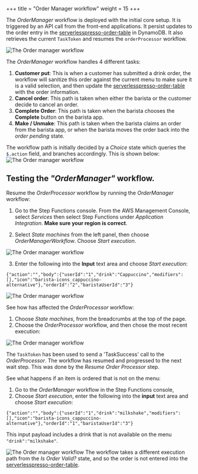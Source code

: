 +++
title = "Order Manager workflow"
weight = 15
+++


The *OrderManager* workflow is deployed with the initial core setup. It is triggered by an API call from the front-end applications. It persist updates to the order entry in the [serverlesspresso-order-table](https://console.aws.amazon.com/dynamodbv2/home?#item-explorer?initialTagKey=&maximize=true&table=serverlesspresso-order-table) in DynamoDB. It also retrieves the current `TaskToken` and resumes the `orderProcessor` workflow.

![The Order manager workflow](../images/se-mod2-OrderManagerwf3.png)

The *OrderManager* workflow handles 4 different tasks:
1. **Customer put**: This is when a customer has submitted a drink order, the workflow will sanitize this order against the current menu to make sure it is a valid selection, and then update the [serverlesspresso-order-table](https://console.aws.amazon.com/dynamodbv2/home?#item-explorer?initialTagKey=&maximize=true&table=serverlesspresso-order-table) with the order information.
2. **Cancel order**: This path is taken when either the barista or the customer decide to cancel an order.
3. **Complete Order**: This path is taken when the barista chooses the **Complete** button on the barista app.
4. **Make / Unmake**: This path is taken when the barista claims an order from the barista app, or when the barista moves the order back into the *order pending* state.

The workflow path is initially decided by a *Choice* state which queries the `$.action` field, and branches accordingly. This is shown below:
![The Order manager workflow](../images/se-mod2-OrderManagerwf1.png)

## Testing the *"OrderManager"* workflow.

Resume the *OrderProcessor* workflow by running the *OrderManager* workflow:

1. Go to the Step Functions console. From the AWS Management Console, select *Services* then select Step Functions under *Application Integration*. **Make sure your region is correct**.

2. Select *State machines* from the left panel, then choose *OrderManagerWorkflow*. Choose *Start execution*.

![The Order manager workflow](../images/se-mod3-events5-1.png)

3. Enter the following into the **Input** text area and choose *Start execution*:

```
{"action":"","body":{"userId":"1","drink":"Cappuccino","modifiers":[],"icon":"barista-icons_cappuccino-alternative"},"orderId":"2","baristaUserId":"3"}
```
![The Order manager workflow](../images/s3-mod3-events5-2.png)

See how has affected the *OrderProcessor* workflow:

1. Choose *State machines*, from the breadcrumbs at the top of the page.
1. Choose the *OrderProcessor* workflow, and then chose the most recent execution:

![The Order manager workflow](../images/se-mod2-OrderManagerwf7.png)

The `TaskToken` has been used to send a 'TaskSuccess' call to the *OrderProcessor*. The workflow has resumed and progressed to the next wait step.
This was done by the *Resume Order Processor* step.

See what happens if an item is ordered that is not on the menu:

1. Go to the *OrderManager* workflow in the Step Functions console,
1. Choose *Start execution*, enter the following into the **input** text area and choose *Start execution*:

```
{"action":"","body":{"userId":"1","drink":"milkshake","modifiers":[],"icon":"barista-icons_cappuccino-alternative"},"orderId":"1","baristaUserId":"3"}
```

This input payload includes a drink that is not available on the menu `"drink":"milkshake"`.

![The Order manager workflow](../images/se-mod2-OrderManagerwf6.png)
The workflow takes a different execution path from the *Is Order Valid?* state, and so the order is not entered into the [serverlesspresso-order-table](https://console.aws.amazon.com/dynamodbv2/home?#item-explorer?initialTagKey=&maximize=true&table=serverlesspresso-order-table).
